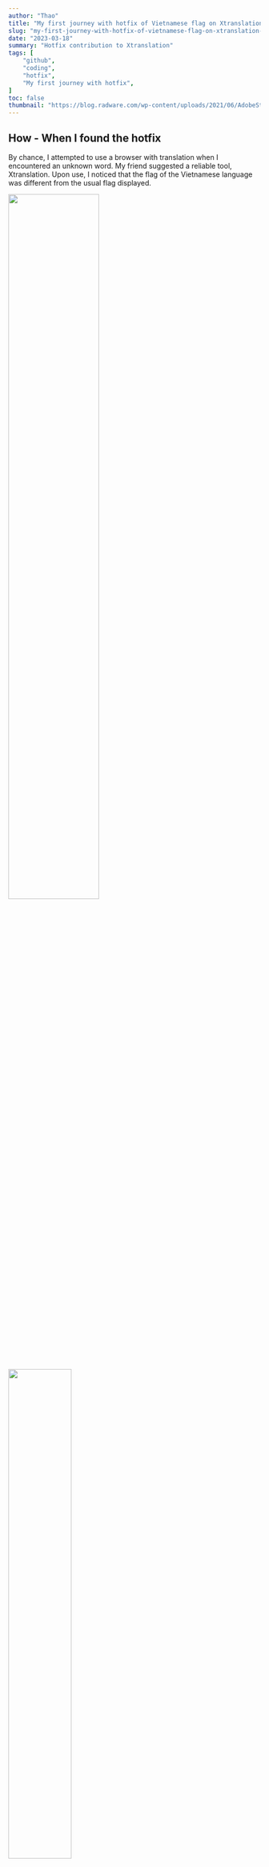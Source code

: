 ```yaml
---
author: "Thao"
title: "My first journey with hotfix of Vietnamese flag on Xtranslation chap.1"
slug: "my-first-journey-with-hotfix-of-vietnamese-flag-on-xtranslation-chap.1"
date: "2023-03-18"
summary: "Hotfix contribution to Xtranslation"
tags: [
    "github",
    "coding",
    "hotfix",
    "My first journey with hotfix",
]
toc: false
thumbnail: "https://blog.radware.com/wp-content/uploads/2021/06/AdobeStock_164909094-scaled.jpeg"
---
```


## How - When I found the hotfix
By chance, I attempted to use a browser with translation when I encountered an unknown word. My friend suggested a reliable tool, Xtranslation. Upon use, I noticed that the flag of the Vietnamese language was different from the usual flag displayed. 

<img src="/hotfix-img/translate-flag.png" width="60%"/>

<img src="/hotfix-img/flag-found-zoom.png" width="50%"/>

Upon zooming in, I realized that the flag belonged to an island.

<img src="/hotfix-img/flag-zoom.png" width="40%"/>

I then searched for the image on Google to determine which country or location the flag belonged to.

<img src="/hotfix-img/flag-search.png" width="80%"/>

I learned that the flag belonged to the Virgin Islands in the United States. Consequently, I sought a way to change the flag by searching for the code related to Xtranslate and found out that it was an open-source application.

<img src="/hotfix-img/github-search.png" width="70%"/>

<img src="/hotfix-img/flag-code-search.png" width="50%"/>

```ts
const langIconFile = langToFlagIconMap[locale] ?? locale;
    return require(`flag-icons/flags/4x3/${langIconFile}.svg`);
```

Afterwards, I searched for the library of flag icons.

<img src="/hotfix-img/flag-lib-search.png" width="70%"/>

In the library, when I searched for the prefix `vi` and `viet`, I found these flags.
[Flag Icons](https://flagicons.lipis.dev/)

<img src="/hotfix-img/prefix-search.png" width="50%"/>

<img src="/hotfix-img/flag-prefix-abb.png" width="50%"/>

Continuing my search, I discovered the code related to the flags. Fortunately, the application was built using Typescript, and since I am currently studying it, I was able to understand the code. 

[Link code from line 237](https://github.com/ixrock/XTranslate/blob/4ad4b0927417234ca3aa19b7e04a8a4e6378b512/src/components/select-language/select-language.tsx#L237)

```ts
export function getFlagIcon(locale: string): string | undefined {
  try {
    const langIconFile = langToFlagIconMap[locale] ?? locale;
    return require(`flag-icons/flags/4x3/${langIconFile}.svg`);
  } catch (error) {
    return undefined; // noop
  }
```

Therefore, the string we use to search for a flag, for example, `ce`, serves as the `key` in a map. It will return the corresponding value, in this case, `ph` which refers to the Philippines. The flag of that country will then be displayed. 

[Link code from line 206](https://github.com/ixrock/XTranslate/blob/4ad4b0927417234ca3aa19b7e04a8a4e6378b512/src/components/select-language/select-language.tsx#L206)

```ts
export const langToFlagIconMap: Record<string, string> = {
  "sq": "al", // Albanian
  "hy": "am", // Armenian
  "ce": "ph", // Cebuano (Philippines)
  "bn": "bd", // Bengali (Bangladesh)
  "ny": "mw", // Malawi, Zambia, Mozambique, Zimbabwe
  "cs": "cz", // Czech Republic
  "da": "dk", // Danish
  "en": "gb", // English
  "el": "gr", // Greek
  "ka": "ge", // Georgian
  "ha": "ne", // Hausa (West Africa)
  "haw": "hm", // Hawaiian
  "hi": "in", // Hindi (India)
  "te": "in", // Telugu (India)
  "ur": "pk", // Urdu (Pakistan)
  "ja": "jp", // Japanese
  "ko": "kr", // Korean
  "lo": "la", // Laos
  "uk": "ua", // Ukrainian
  "fa": "ir", // Iran (Persian)
  "ku": "iq", // Iraq, Kurdistan Region
  "ma": "nz", // Maori (New Zealand)
  "sw": "ke", // Swahili (Kenya, Rwanda, Tanzania, Uganda)
  "zh-CN": "cn", // Chinese (Simplified)
  "zh-TW": "tw", // Chinese (Taiwan)
  "yo": "ng", // Yoruba (Nigeria)
  "zu": "za", // Zulu (South Africa)
  "xh": "za", // Xhosa (South Africa)
};
```

In case the country string `key` we are searching for is not included in the list of countries, the `locale` variable will revert to the default value of `locale`. The following code snippet demonstrates this behavior:

```ts
langToFlagIconMap[locale] ?? locale;
```

As the list of countries above does not yet include `vi`, which represents the Vietnamese language in the translations list, the `locale` variable will default to `vi`. However, this conflicts with the flag icon for Virgin Islands, which also uses the `vi` code.

So how to contact the author:hushed:? how to change the flag:anguished:?To resolve this issue, it is necessary to reach out to the author of the code to request an update. In doing so, the flag icon for Vietnam can be added to the list of country codes, ensuring that it is correctly displayed when `vi` is used as the `locale`. 
Many thank you for reading, and in my next chapter, I will share how I tackled this hotfix:blush:.


